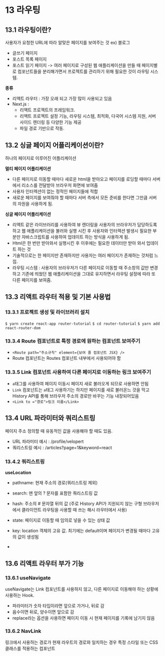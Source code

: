 # 13 라우팅

## 13.1 라우팅이란?

사용자가 요청한 URL에 따라 알맞은 페이지를 보여주는 것
ex) 블로그

- 글쓰기 페이지
- 포스트 목록 페이지
- 포스트 읽기 페이지
  -> 여러 페이지로 구성된 웹 애플리케이션을 만들 때 페이지별로 컴포넌트들을 분리해가면서 프로젝트를 관리하기 위해 필요한 것이 라우팅 시스템.

**종류**

- 리액트 라우터 : 가장 오래 되고 가장 많이 사용되고 있음
- Next.js :
  - 리액트 프로젝트의 프레임워크.
  - 리액트 프로젝트 설정 기능, 라우팅 시스템, 최적화, 다국어 시스템 지원, 서버 사이드 렌더링 등 다양한 기능 제공
  - 파일 경로 기반으로 작동.

## 13.2 싱글 페이지 어플리케이션이란?

하나의 페이지로 이루어진 어플리케이션

**멀티 페이지 어플리케이션**

- 다른 페이지로 이동할 때마다 새로운 html을 받아오고 페이지를 로딩할 때마다 서버에서 리소스를 전달받아 브라우저 화면에 보여줌
- 사용자 인터렉션이 없는 정적인 페이지들에 적합
- 새로운 페이지를 보여줘야 할 때마다 서버 측에서 모든 준비를 한다면 그만큼 서버의 자원을 사용하게 됨.

**싱글 페이지 어플리케이션**

- 리액트 같은 라이브러리를 사용하여 뷰 렌더링을 사용자의 브라우저가 담당하도록 하고 웹 애플리케이션을 불러와 실행 시킨 후 사용자와 인터렉션 발생시 필요한 부분만 자바스크립트를 사용하여 업데이트 하는 방식을 사용하게 됨.
- Html은 한 번만 받아와서 실행시킨 후 이후에는 필요한 데이터만 받아 와서 업데이트 하는 것
- 기술적으로는 한 페이지만 존재하지만 사용자는 여러 페이지가 존재하는 것처럼 느낌.
- 라우팅 시스템 : 사용자의 브라우저가 다른 페이지로 이동할 때 주소창의 값만 변경하고 기존에 띄웠던 웹 애플리케이션을 그대로 유지하면서 라우팅 설정에 따라 또 다른 페이지를 보여줌.

## 13.3 리액트 라우터 적용 및 기본 사용법

### 13.3.1 프로젝트 생성 및 라이브러리 설치

`$ yarn create react-app router-tutorial`
`$ cd router-tutorial`
`$ yarn add react-router-dom`

### 13.3.4 Route 컴포넌트로 특정 경로에 원하는 컴포넌트 보여주기

- `<Route path="주소규칙" element={보여 줄 컴포넌트 JSX} />`
- Route 컴포넌트는 Routes 컴포넌트 내부에서 사용되어야 함

### 13.3.5 Link 컴포넌트 사용하여 다른 페이지로 이동하는 링크 보여주기

- `a`태그를 사용하여 페이지 이동시 페이지 새로 불러오게 되므로 사용하면 안됨
- `Link` 컴포넌트는 `a`태그 사용하기는 하지만 페이지를 새로 불러온느 것을 막고 History API를 통해 브라우저 주소의 경로만 바꾸는 기능 내장되어있음
- `<Link to ="경로">링크 이름</Link>`

## 13.4 URL 파라미터와 쿼리스트링

페이지 주소 정의할 때 유동적인 값을 사용해야 할 때도 있음.

- URL 파라미터 예시 : /profile/velopert
- 쿼리스트링 예시 : /articles?page=1&keyword=react

### 13.4.2 쿼리스트링

**useLocation**

- pathname: 현재 주소의 경로(쿼리스트링 제외)
- search: 맨 앞의 ? 문자를 표함한 쿼리스트링 값
- hash: 주소의 # 문자열 뒤의 값 (주로 History API가 지원되지 않는 구형 브라우저에서 클라이언트 라우팅을 사용할 때 쓰는 해시 라우터에서 사용)

- state: 페이지로 이동할 때 임의로 넣을 수 있는 상태 값
- key: location 객체의 고유 값. 최기에는 default이며 페이지가 변경될 때마다 고유의 값이 생성됨
-

## 13.6 리액트 라우터 부가 기능

### 13.6.1 useNavigate

useNavigate는 Link 컴포넌트를 사용하지 않고, 다른 페이지로 이동해야 하는 상황에 사용하는 Hook.

- 파라미터가 숫자 타입이라면 앞으로 가거나, 뒤로 감
- 음수이면 뒤로, 양수이면 앞으로 감
- replace라는 옵션을 사용하면 페이지 이동 시 현재 페이지를 기록에 남기지 않음

### 13.6.2 NavLink

링크에서 사용하는 경로가 현재 라우트의 경로와 일치하는 경우 특정 스타일 또는 CSS 클래스를 적용하는 컴포넌트
